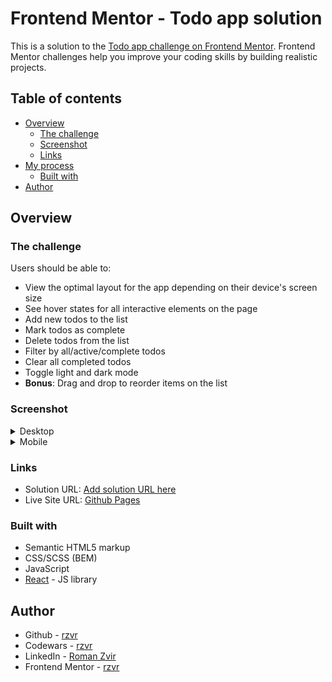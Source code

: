 # Frontend Mentor - Todo app solution

This is a solution to the [Todo app challenge on Frontend Mentor](https://www.frontendmentor.io/challenges/todo-app-Su1_KokOW). Frontend Mentor challenges help you improve your coding skills by building realistic projects.

## Table of contents

- [Overview](#overview)
  - [The challenge](#the-challenge)
  - [Screenshot](#screenshot)
  - [Links](#links)
- [My process](#my-process)
  - [Built with](#built-with)
- [Author](#author)

## Overview

### The challenge

Users should be able to:

- View the optimal layout for the app depending on their device's screen size
- See hover states for all interactive elements on the page
- Add new todos to the list
- Mark todos as complete
- Delete todos from the list
- Filter by all/active/complete todos
- Clear all completed todos
- Toggle light and dark mode
- **Bonus**: Drag and drop to reorder items on the list

### Screenshot

<details>
  <summary>Desktop</summary>

<img src="./screenshots/desktop-light-all.png" alt="screenshot of desktop resolution project" width="700"/>
<img src="./screenshots/desktop-dark-all.png" alt="screenshot of desktop resolution project" width="700"/>
<img src="./screenshots/desktop-light-active.png" alt="screenshot of desktop resolution project" width="700"/>
<img src="./screenshots/desktop-dark-completed.png" alt="screenshot of desktop resolution project" width="700"/>
<img src="./screenshots/desktop-light-task.png" alt="screenshot of desktop resolution project" width="700"/>
</details>

<details>
  <summary>Mobile</summary>

<img src="./screenshots/mobile-light-all.png" alt="screenshot of mobile resolution project" width="200"/>
<img src="./screenshots/mobile-dark-active.png" alt="screenshot of mobile resolution project" width="200"/>
<img src="./screenshots/mobile-dark-completed.png" alt="screenshot of mobile resolution project" width="200"/>
</details>

### Links

- Solution URL: [Add solution URL here](https://your-solution-url.com)
- Live Site URL: [Github Pages](https://rzvr.github.io/todo-app/)

### Built with

- Semantic HTML5 markup
- CSS/SCSS (BEM)
- JavaScript
- [React](https://reactjs.org/) - JS library

## Author

- Github - [rzvr](https://github.com/rzvr)
- Codewars - [rzvr](https://www.codewars.com/users/rzvr)
- LinkedIn - [Roman Zvir](https://www.linkedin.com/in/roman-zvir-8a4394214)
- Frontend Mentor - [rzvr](https://www.frontendmentor.io/profile/rzvr)
